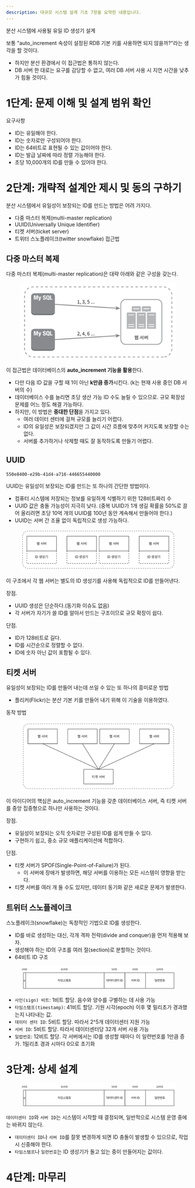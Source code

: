 ```yaml
---
description: 대규모 시스템 설계 기초 7장을 요약한 내용입니다.
---
```


분산 시스템에 사용될 유일 ID 생성기 설계

보통 "auto_increment 속성이 설정된 RDB 기본 키를 사용하면 되지 않을까?"라는 생각을 할 것이다.
- 하지만 분산 환경에서 이 접근법은 통하지 않는다.
- DB 서버 한 대로는 요구를 감당할 수 없고, 여러 DB 서버 사용 시 지연 시간을 낮추가 힘들 것이다.

# 1단계: 문제 이해 및 설계 범위 확인

요구사항
- ID는 유일해야 한다.
- ID는 숫자로만 구성되어야 한다.
- ID는 64비트로 표현될 수 있는 값이어야 한다.
- ID는 발급 날짜에 따라 정렬 가능해야 한다.
- 초당 10,000개의 ID를 만들 수 있어야 한다.

# 2단계: 개략적 설계안 제시 및 동의 구하기

분산 시스템에서 유일성이 보장되는 ID를 만드는 방법은 어려 가지다.
- 다중 마스터 복제(multi-master replication)
- UUID(Universally Unique Identifier)
- 티켓 서버(ticket server)
- 트위터 스노플레이크(twitter snowflake) 접근법

## 다중 마스터 복제

다중 마스터 복제(multi-master replication)은 대략 아래와 같은 구성을 갖는다.

<figure><img src="../../.gitbook/assets/system-design-interview/7-2.png" alt=""><figcaption></figcaption></figure>

이 접근법은 데이터베이스의 **auto_increment 기능을 활용**한다.
- 다만 다음 ID 값을 구할 때 1이 아닌 **k만큼 증가**시킨다. (k는 현재 사용 중인 DB 서버의 수)
- 데이터베이스 수를 늘리면 초당 생산 가능 ID 수도 늘릴 수 있으므로. 규모 확장성 문제를 어느 정도 해결 가능하다.
- 하지만, 이 방법은 **중대한 단점**을 가지고 있다.
  - 여러 데이터 센터에 걸쳐 규모를 늘리기 어렵다.
  - ID의 유일성은 보장되겠지만 그 값이 시간 흐름에 맞추어 커지도록 보장할 수는 없다.
  - 서버를 추가하거나 삭제할 때도 잘 동작하도록 만들기 어렵다.

## UUID

`550e8400-e29b-41d4-a716-446655440000`

UUID는 유일성이 보장되는 ID를 만드는 또 하나의 간단한 방법이다.
- 컴퓨터 시스템에 저장되는 정보를 유일하게 식별하기 위한 128비트짜리 수
- UUID 값은 충돌 가능성이 지극히 낮다. (중복 UUID가 1개 생길 확률을 50%로 끌어 올리려면 초당 10억 개의 UUID를 100년 동안 계속해서 만들어야 한다.)
- UUID는 서버 간 조율 없이 독립적으로 생성 가능하다.

<figure><img src="../../.gitbook/assets/system-design-interview/7-3.png" alt=""><figcaption></figcaption></figure>

이 구조에서 각 웹 서버는 별도의 ID 생성기를 사용해 독립적으로 ID를 만들어낸다.

장점.
- UUID 생성은 단순하다.(동기화 이슈도 없음)
- 각 서버가 자기가 쓸 ID를 알아서 만드는 구조이므로 규모 확장이 쉽다.

단점.
- ID가 128비트로 길다.
- ID를 시간순으로 정렬할 수 없다.
- ID에 숫자 아닌 값이 포함될 수 있다.

## 티켓 서버

유일성이 보장되는 ID를 만들어 내는데 쓰일 수 있는 또 하나의 흥미로운 방법
- 플리커(Flickr)는 분산 기본 키를 만들어 내기 위해 이 기술을 이용하였다.

동작 방법

<figure><img src="../../.gitbook/assets/system-design-interview/7-4.png" alt=""><figcaption></figcaption></figure>

이 아이디어의 핵심은 auto_increment 기능을 갖춘 데이터베이스 서버, 즉 티켓 서버를 중앙 집중형으로 하나만 사용하는 것이다.

장점.
- 유일성이 보장되는 오직 숫자로만 구성된 ID를 쉽게 만들 수 있다.
- 구현하기 쉽고, 중소 규모 애플리케이션에 적합하다.

단점.
- 티켓 서버가 SPOF(Single-Point-of-Failure)가 된다.
  - 이 서버에 장애가 발생하면, 해당 서버를 이용하는 모든 시스템이 영향을 받는다.
- 티켓 서버를 여러 개 둘 수도 있지만, 데이터 동기화 같은 새로운 문제가 발생한다.

## 트위터 스노플레이크

스노플레이크(snowflake)는 독창적인 기법으로 ID를 생성한다.
- ID를 바로 생성하는 대신, 각개 격파 전략(divide and conquer)을 먼저 적용해 보자.
- 생성해야 하는 ID의 구조를 여러 절(section)로 분할하는 것이다.
- 64비트 ID 구조

<figure><img src="../../.gitbook/assets/system-design-interview/7-5.png" alt=""><figcaption></figcaption></figure>

- `사인(sign) 비트`: 1비트 할당. 음수와 양수를 구별하는 데 사용 가능
- `타임스탬프(timestamp)`: 41비트 할당. 기원 시각(epoch) 이후 몇 밀리초가 경과했는지 나타내는 값. 
- `데이터 센터 ID`: 5비트 할당. 따라서 2^5개 데이터센터 지원 가능
- `서버 ID`: 5비트 할당. 따라서 데이터센터당 32개 서버 사용 가능
- `일렵번호`: 12비트 할당. 각 서버에서는 ID를 생성할 때마다 이 일련번호를 1만큼 증가. 1밀리초 경과 시마다 0으로 초기화

# 3단계: 상세 설계

<figure><img src="../../.gitbook/assets/system-design-interview/7-5.png" alt=""><figcaption></figcaption></figure>

`데이터센터 ID`와 `서버 ID`는 시스템이 시작할 때 결정되며, 일반적으로 시스템 운영 중에는 바뀌지 않는다.
- `데이터센터 ID`나 `서버 ID`를 잘못 변경하게 되면 ID 충돌이 발생할 수 있으므로, 작업 시 신중해야 한다.
- `타임스탬프`나 `일련번호`는 ID 생성기가 돌고 있는 중이 만들어지는 값이다.

# 4단계: 마무리